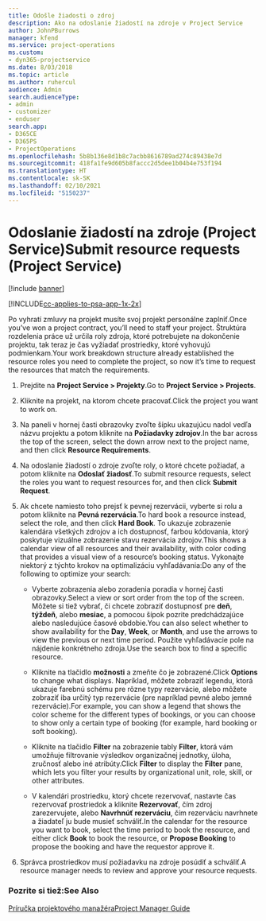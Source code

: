 ```yaml
---
title: Odošle žiadosti o zdroj
description: Ako na odoslanie žiadostí na zdroje v Project Service
author: JohnPBurrows
manager: kfend
ms.service: project-operations
ms.custom:
- dyn365-projectservice
ms.date: 8/03/2018
ms.topic: article
ms.author: ruhercul
audience: Admin
search.audienceType:
- admin
- customizer
- enduser
search.app:
- D365CE
- D365PS
- ProjectOperations
ms.openlocfilehash: 5b8b136e8d1b8c7acbb8616789ad274c89438e7d
ms.sourcegitcommit: 418fa1fe9d605b8faccc2d5dee1b04b4e753f194
ms.translationtype: HT
ms.contentlocale: sk-SK
ms.lasthandoff: 02/10/2021
ms.locfileid: "5150237"
---
```

# <a name="submit-resource-requests-project-service"></a><span data-ttu-id="125b2-103">Odoslanie žiadostí na zdroje (Project Service)</span><span class="sxs-lookup"><span data-stu-id="125b2-103">Submit resource requests (Project Service)</span></span>

[!include [banner](../includes/psa-now-project-operations.md)]

[!INCLUDE[cc-applies-to-psa-app-1x-2x](../includes/cc-applies-to-psa-app-1x-2x.md)]

<span data-ttu-id="125b2-104">Po vyhratí zmluvy na projekt musíte svoj projekt personálne zaplniť.</span><span class="sxs-lookup"><span data-stu-id="125b2-104">Once you’ve won a project contract, you’ll need to staff your project.</span></span> <span data-ttu-id="125b2-105">Štruktúra rozdelenia práce už určila roly zdroja, ktoré potrebujete na dokončenie projektu, tak teraz je čas vyžiadať prostriedky, ktoré vyhovujú podmienkam.</span><span class="sxs-lookup"><span data-stu-id="125b2-105">Your work breakdown structure already established the resource roles you need to complete the project, so now it’s time to request the resources that match the requirements.</span></span>  
  
1.  <span data-ttu-id="125b2-106">Prejdite na **Project Service > Projekty**.</span><span class="sxs-lookup"><span data-stu-id="125b2-106">Go to **Project Service > Projects**.</span></span>  
  
2.  <span data-ttu-id="125b2-107">Kliknite na projekt, na ktorom chcete pracovať.</span><span class="sxs-lookup"><span data-stu-id="125b2-107">Click the project you want to work on.</span></span>  
  
3.  <span data-ttu-id="125b2-108">Na paneli v hornej časti obrazovky zvoľte šípku ukazujúcu nadol vedľa názvu projektu a potom kliknite na **Požiadavky zdrojov**.</span><span class="sxs-lookup"><span data-stu-id="125b2-108">In the bar across the top of the screen, select the down arrow next to the project name, and then click **Resource Requirements**.</span></span>  
  
4.  <span data-ttu-id="125b2-109">Na odoslanie žiadostí o zdroje zvoľte roly, o ktoré chcete požiadať, a potom kliknite na **Odoslať žiadosť**.</span><span class="sxs-lookup"><span data-stu-id="125b2-109">To submit resource requests, select the roles you want to request resources for, and then click **Submit Request**.</span></span>  
  
5.  <span data-ttu-id="125b2-110">Ak chcete namiesto toho prejsť k pevnej rezervácii, vyberte si rolu a potom kliknite na **Pevná rezervácia**.</span><span class="sxs-lookup"><span data-stu-id="125b2-110">To hard book a resource instead, select the role, and then click **Hard Book**.</span></span> <span data-ttu-id="125b2-111">To ukazuje zobrazenie kalendára všetkých zdrojov a ich dostupnosť, farbou kódovania, ktorý poskytuje vizuálne zobrazenie stavu rezervácia zdrojov.</span><span class="sxs-lookup"><span data-stu-id="125b2-111">This shows a calendar view of all resources and their availability, with color coding that provides a visual view of a resource’s booking status.</span></span> <span data-ttu-id="125b2-112">Vykonajte niektorý z týchto krokov na optimalizáciu vyhľadávania:</span><span class="sxs-lookup"><span data-stu-id="125b2-112">Do any of the following to optimize your search:</span></span>  
  
    -   <span data-ttu-id="125b2-113">Vyberte zobrazenia alebo zoradenia poradia v hornej časti obrazovky.</span><span class="sxs-lookup"><span data-stu-id="125b2-113">Select a view or sort order from the top of the screen.</span></span> <span data-ttu-id="125b2-114">Môžete si tiež vybrať, či chcete zobraziť dostupnosť pre **deň**, **týždeň**, alebo **mesiac**, a pomocou šípok pozrite predchádzajúce alebo nasledujúce časové obdobie.</span><span class="sxs-lookup"><span data-stu-id="125b2-114">You can also select whether to show availability for the **Day**, **Week**, or **Month**, and use the arrows to view the previous or next time period.</span></span> <span data-ttu-id="125b2-115">Použite vyhľadávacie pole na nájdenie konkrétneho zdroja.</span><span class="sxs-lookup"><span data-stu-id="125b2-115">Use the search box to find a specific resource.</span></span>  
  
    -   <span data-ttu-id="125b2-116">Kliknite na tlačidlo **možnosti** a zmeňte čo je zobrazené.</span><span class="sxs-lookup"><span data-stu-id="125b2-116">Click **Options** to change what displays.</span></span> <span data-ttu-id="125b2-117">Napríklad, môžete zobraziť legendu, ktorá ukazuje farebnú schému pre rôzne typy rezervácie, alebo môžete zobraziť iba určitý typ rezervácie (pre napríklad pevné alebo jemné rezervácie).</span><span class="sxs-lookup"><span data-stu-id="125b2-117">For example, you can show a legend that shows the color scheme for the different types of bookings, or you can choose to show only a certain type of booking (for example, hard booking or soft booking).</span></span>  
  
    -   <span data-ttu-id="125b2-118">Kliknite na tlačidlo **Filter** na zobrazenie tably **Filter**, ktorá vám umožňuje filtrovanie výsledkov organizačnej jednotky, úloha, zručnosť alebo iné atribúty.</span><span class="sxs-lookup"><span data-stu-id="125b2-118">Click **Filter** to display the **Filter** pane, which lets you filter your results by organizational unit, role, skill, or other attributes.</span></span>  
  
    -   <span data-ttu-id="125b2-119">V kalendári prostriedku, ktorý chcete rezervovať, nastavte čas rezervovať prostriedok a kliknite **Rezervovať**, čím zdroj zarezervujete, alebo **Navrhnúť rezerváciu**, čím rezerváciu navrhnete a žiadateľ ju bude musieť schváliť.</span><span class="sxs-lookup"><span data-stu-id="125b2-119">In the calendar for the resource you want to book, select the time period to book the resource, and either click **Book** to book the resource, or **Propose Booking** to propose the booking and have the requestor approve it.</span></span>  
  
6.  <span data-ttu-id="125b2-120">Správca prostriedkov musí požiadavku na zdroje posúdiť a schváliť.</span><span class="sxs-lookup"><span data-stu-id="125b2-120">A resource manager needs to review and approve your resource requests.</span></span>  
  
### <a name="see-also"></a><span data-ttu-id="125b2-121">Pozrite si tiež:</span><span class="sxs-lookup"><span data-stu-id="125b2-121">See Also</span></span>  
 [<span data-ttu-id="125b2-122">Príručka projektového manažéra</span><span class="sxs-lookup"><span data-stu-id="125b2-122">Project Manager Guide</span></span>](../psa/project-manager-guide.md)
